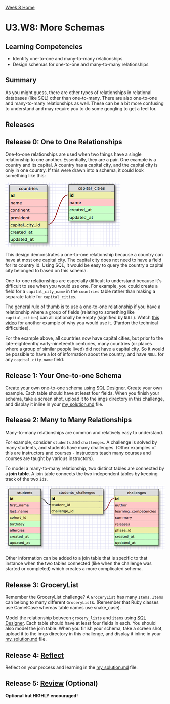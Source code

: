 [Week 8 Home](../)

# U3.W8: More Schemas

## Learning Competencies
- Identify one-to-one and many-to-many relationships
- Design schemas for one-to-one and many-to-many relationships

## Summary
As you might guess, there are other types of relationships in relational databases (like SQL) other than one-to-many. There are also one-to-one and many-to-many relationships as well. These can be a bit more confusing to understand and may require you to do some googling to get a feel for.

## Releases

## Release 0: One to One Relationships
One-to-one relationships are used when two things have a single relationship to one another. Essentially, they are a pair.  One example is a country and its capital. A country has a capital city, and the capital city is only in one country. If this were drawn into a schema, it could look something like this:

![countries cities](imgs/countries_cities.png)

This design demonstrates a one-to-one relationship because a country can have at most one capital city. The capital city does not need to have a field for its country id. Using SQL, it would be easy to query the country a capital city belonged to based on this schema.

One-to-one relationships are especially difficult to understand because it's difficult to see when you would use one. For example,  you could create a field for a `capital_city_name` in the `countries` table rather than making a separate table for `capital_cities`.

The general rule of thumb is to use a one-to-one relationship if you have a relationship where a group of fields (relating to something like `captial_cities`) can all optionally be empty (signified by `NULL`). Watch [this video](https://www.youtube.com/watch?v=a0Ov6TGhpyI) for another example of why you would use it. (Pardon the technical difficulties).

For the example above, all countries now have capital cities, but prior to the late-eighteenth/ early-nineteenth centuries, many countries (or places where a group of similar people lived) did not have a capital city. So it would be possible to have a lot of information about the country, and have `NULL` for any `capital_city_name` field.

## Release 1: Your One-to-one Schema
Create your own one-to-one schema using [SQL Designer](https://schemadesigner.devbootcamp.com). Create your own example. Each table should have at least four fields. When you finish your schema, take a screen shot, upload it to the imgs directory in this challenge, and display it inline in your [my_solution.md](my_solution.md) file.

## Release 2: Many to Many Relationships
Many-to-many relationships are common and relatively easy to understand.

For example, consider `students` and `challenges`. A challenge is solved by many students, and students have many challenges. (Other examples of this are instructors and courses - instructors teach many courses and courses are taught by various instructors).

To model a many-to-many relationship, two distinct tables are connected by a **join table**. A join table connects the two independent tables by keeping track of the two `id`s.

![students_challenges](imgs/students_challenges.png)

Other information can be added to a join table that is specific to that instance when the two tables connected (like when the challenge was started or completed) which creates a more complicated schema.

## Release 3: GroceryList
Remember the GroceryList challenge? A `GroceryList` has many `Items`. `Items` can belong to many different `GroceryList`s. (Remember that Ruby classes use CamelCase whereas table names use snake_case).

Model the relationship between `grocery_lists` and `items` using [SQL Designer](https://schemadesigner.devbootcamp.com). Each table should have at least four fields in each. You should also model the join table. When you finish your schema, take a screen shot, upload it to the imgs directory in this challenge, and display it inline in your [my_solution.md](my_solution.md) file.

## Release 4: [Reflect](https://github.com/Devbootcamp/phase-0-handbook/blob/master/coding-references/reflection-guidelines.md)
Reflect on your process and learning in the [my_solution.md](my_solution.md) file.

## Release 5: [Review](https://github.com/Devbootcamp/phase-0-handbook/blob/master/coding-references/review.md) (Optional)
**Optional but HIGHLY encouraged!**
